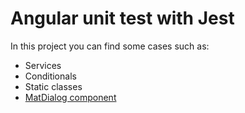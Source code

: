# Angular unit test with Jest

In this project you can find some cases such as:

* Services
* Conditionals
* Static classes
* [MatDialog component](https://material.angular.io/components/dialog/overview) 
